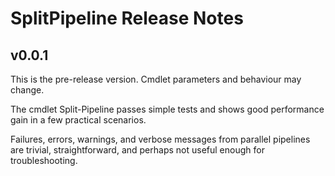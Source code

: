 SplitPipeline Release Notes
===========================

## v0.0.1

This is the pre-release version. Cmdlet parameters and behaviour may change.

The cmdlet Split-Pipeline passes simple tests and shows good performance gain
in a few practical scenarios.

Failures, errors, warnings, and verbose messages from parallel pipelines are
trivial, straightforward, and perhaps not useful enough for troubleshooting.
